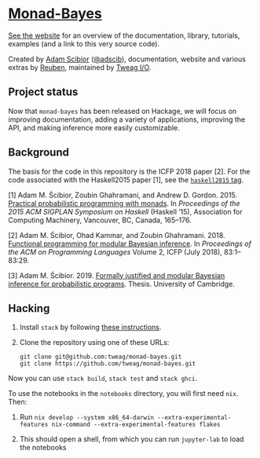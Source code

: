 # [Monad-Bayes](https://monad-bayes-site.netlify.app/_site/about.html)

<!-- [![Hackage](https://img.shields.io/hackage/v/monad-bayes.svg)](https://hackage.haskell.org/package/monad-bayes)
[![Stackage](http://stackage.org/package/monad-bayes/badge/lts)](http://stackage.org/lts/package/monad-bayes)
[![Hackage Deps](https://img.shields.io/hackage-deps/v/monad-bayes.svg)](http://packdeps.haskellers.com/reverse/monad-bayes)
[![Build status](https://badge.buildkite.com/147af088063e8619fcf52ecf93fa7dd3353a2e8a252ef8e6ad.svg?branch=master)](https://buildkite.com/tweag-1/monad-bayes) -->

[See the website](https://monad-bayes-site.netlify.app/_site/about.html) for an overview of the documentation, library, tutorials, examples (and a link to this very source code). 

<!-- Monad-Bayes is a library for **probabilistic programming in Haskell**. The emphasis is on composition of inference algorithms, and is implemented in terms of monad transformers. -->

<!-- See the [documentation](https://monad-bayes.netlify.app/) for a quick-start user guide and a reference overview of how it all works. -->

Created by [Adam Scibior][adam-web] ([@adscib][adam-github]), documentation, website and various extras by [Reuben][reuben-web], maintained by [Tweag I/O][tweagio].

## Project status

Now that `monad-bayes` has been released on Hackage, we will focus on improving
documentation, adding a variety of applications, improving the API, and making inference more easily customizable.

## Background

The basis for the code in this repository is the ICFP 2018 paper [2]. For the
code associated with the Haskell2015 paper [1], see the [`haskell2015`
tag][haskell2015-tag].

[1] Adam M. Ścibior, Zoubin Ghahramani, and Andrew D. Gordon. 2015. [Practical
probabilistic programming with monads][haskell2015-doi]. In _Proceedings of the
2015 ACM SIGPLAN Symposium on Haskell_ (Haskell ’15), Association for Computing
Machinery, Vancouver, BC, Canada, 165–176.

[2] Adam M. Ścibior, Ohad Kammar, and Zoubin Ghahramani. 2018. [Functional
programming for modular Bayesian inference][icfp2018-doi]. In _Proceedings of
the ACM on Programming Languages_ Volume 2, ICFP (July 2018), 83:1–83:29.

[3] Adam M. Ścibior. 2019. [Formally justified and modular Bayesian inference
for probabilistic programs][thesis-doi]. Thesis. University of Cambridge.

## Hacking

1. Install `stack` by following [these instructions][stack-install].

2. Clone the repository using one of these URLs:
   ```
   git clone git@github.com:tweag/monad-bayes.git
   git clone https://github.com/tweag/monad-bayes.git
   ```

Now you can use `stack build`, `stack test` and `stack ghci`.

To use the notebooks in the `notebooks` directory, you will first need `nix`. Then:

1. Run `nix develop --system x86_64-darwin --extra-experimental-features nix-command --extra-experimental-features flakes`

2. This should open a shell, from which you can run `jupyter-lab` to load the notebooks

[adam-github]: https://github.com/adscib
[adam-web]: https://www.cs.ubc.ca/~ascibior/
[reuben-web]: https://reubencohngordon.com/
[haskell2015-doi]: https://doi.org/10.1145/2804302.2804317
[haskell2015-tag]: https://github.com/tweag/monad-bayes/tree/haskell2015
[icfp2018-doi]: https://doi.org/10.1145/3236778
[models]: https://github.com/tweag/monad-bayes/tree/master/models
[stack-install]: https://docs.haskellstack.org/en/stable/install_and_upgrade/
[thesis-doi]: https://doi.org/10.17863/CAM.42233
[tweagio]: https://tweag.io
